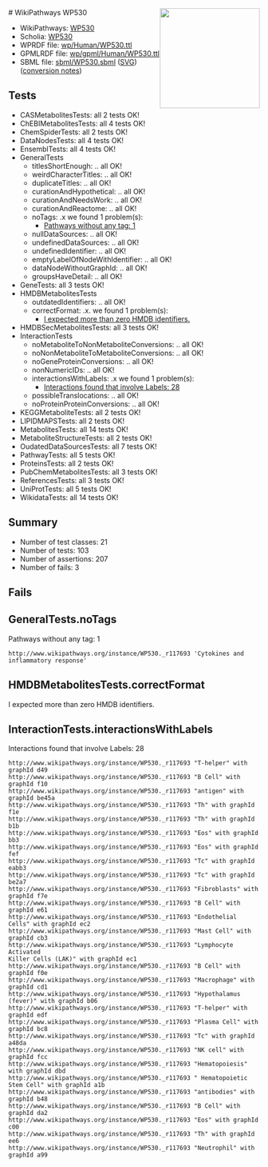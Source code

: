 <img style="float: right; width: 200px" src="../logo.png" />
# WikiPathways WP530

* WikiPathways: [WP530](https://identifiers.org/wikipathways:WP530)
* Scholia: [WP530](https://scholia.toolforge.org/wikipathways/WP530)
* WPRDF file: [wp/Human/WP530.ttl](../wp/Human/WP530.ttl)
* GPMLRDF file: [wp/gpml/Human/WP530.ttl](../wp/gpml/Human/WP530.ttl)
* SBML file: [sbml/WP530.sbml](../sbml/WP530.sbml) ([SVG](../sbml/WP530.svg)) ([conversion notes](../sbml/WP530.txt))

## Tests
* CASMetabolitesTests: all 2 tests OK!
* ChEBIMetabolitesTests: all 4 tests OK!
* ChemSpiderTests: all 2 tests OK!
* DataNodesTests: all 4 tests OK!
* EnsemblTests: all 4 tests OK!
* GeneralTests
    * titlesShortEnough: .. all OK!
    * weirdCharacterTitles: .. all OK!
    * duplicateTitles: .. all OK!
    * curationAndHypothetical: .. all OK!
    * curationAndNeedsWork: .. all OK!
    * curationAndReactome: .. all OK!
    * noTags: .x we found 1 problem(s):
        * [Pathways without any tag: 1](#b5a30a81)
    * nullDataSources: .. all OK!
    * undefinedDataSources: .. all OK!
    * undefinedIdentifier: .. all OK!
    * emptyLabelOfNodeWithIdentifier: .. all OK!
    * dataNodeWithoutGraphId: .. all OK!
    * groupsHaveDetail: .. all OK!
* GeneTests: all 3 tests OK!
* HMDBMetabolitesTests
    * outdatedIdentifiers: .. all OK!
    * correctFormat: .x. we found 1 problem(s):
        * [I expected more than zero HMDB identifiers.](#ad154c1e)
* HMDBSecMetabolitesTests: all 3 tests OK!
* InteractionTests
    * noMetaboliteToNonMetaboliteConversions: .. all OK!
    * noNonMetaboliteToMetaboliteConversions: .. all OK!
    * noGeneProteinConversions: .. all OK!
    * nonNumericIDs: .. all OK!
    * interactionsWithLabels: .x we found 1 problem(s):
        * [Interactions found that involve Labels: 28](#fe97a8df)
    * possibleTranslocations: .. all OK!
    * noProteinProteinConversions: .. all OK!
* KEGGMetaboliteTests: all 2 tests OK!
* LIPIDMAPSTests: all 2 tests OK!
* MetabolitesTests: all 14 tests OK!
* MetaboliteStructureTests: all 2 tests OK!
* OudatedDataSourcesTests: all 7 tests OK!
* PathwayTests: all 5 tests OK!
* ProteinsTests: all 2 tests OK!
* PubChemMetabolitesTests: all 3 tests OK!
* ReferencesTests: all 3 tests OK!
* UniProtTests: all 5 tests OK!
* WikidataTests: all 14 tests OK!


## Summary

* Number of test classes: 21
* Number of tests: 103
* Number of assertions: 207
* Number of fails: 3

## Fails

<a name="b5a30a81" />

## GeneralTests.noTags

Pathways without any tag: 1
```
http://www.wikipathways.org/instance/WP530._r117693 'Cytokines and inflammatory response' 
```

<a name="ad154c1e" />

## HMDBMetabolitesTests.correctFormat

I expected more than zero HMDB identifiers.
<a name="fe97a8df" />

## InteractionTests.interactionsWithLabels

Interactions found that involve Labels: 28
```
http://www.wikipathways.org/instance/WP530._r117693 "T-helper" with graphId d49
http://www.wikipathways.org/instance/WP530._r117693 "B Cell" with graphId f10
http://www.wikipathways.org/instance/WP530._r117693 "antigen" with graphId be45a
http://www.wikipathways.org/instance/WP530._r117693 "Th" with graphId f1e
http://www.wikipathways.org/instance/WP530._r117693 "Th" with graphId b1b
http://www.wikipathways.org/instance/WP530._r117693 "Eos" with graphId bb3
http://www.wikipathways.org/instance/WP530._r117693 "Eos" with graphId fef
http://www.wikipathways.org/instance/WP530._r117693 "Tc" with graphId eabb3
http://www.wikipathways.org/instance/WP530._r117693 "Tc" with graphId be2a7
http://www.wikipathways.org/instance/WP530._r117693 "Fibroblasts" with graphId f7e
http://www.wikipathways.org/instance/WP530._r117693 "B Cell" with graphId e61
http://www.wikipathways.org/instance/WP530._r117693 "Endothelial Cells" with graphId ec2
http://www.wikipathways.org/instance/WP530._r117693 "Mast Cell" with graphId cb3
http://www.wikipathways.org/instance/WP530._r117693 "Lymphocyte Activated
Killer Cells (LAK)" with graphId ec1
http://www.wikipathways.org/instance/WP530._r117693 "B Cell" with graphId f0e
http://www.wikipathways.org/instance/WP530._r117693 "Macrophage" with graphId cd1
http://www.wikipathways.org/instance/WP530._r117693 "Hypothalamus
(fever)" with graphId b06
http://www.wikipathways.org/instance/WP530._r117693 "T-helper" with graphId edf
http://www.wikipathways.org/instance/WP530._r117693 "Plasma Cell" with graphId bc8
http://www.wikipathways.org/instance/WP530._r117693 "Tc" with graphId a48da
http://www.wikipathways.org/instance/WP530._r117693 "NK cell" with graphId fcc
http://www.wikipathways.org/instance/WP530._r117693 "Hematopoiesis" with graphId dbd
http://www.wikipathways.org/instance/WP530._r117693 " Hematopoietic Stem Cell" with graphId a1b
http://www.wikipathways.org/instance/WP530._r117693 "antibodies" with graphId b48
http://www.wikipathways.org/instance/WP530._r117693 "B Cell" with graphId da2
http://www.wikipathways.org/instance/WP530._r117693 "Eos" with graphId c00
http://www.wikipathways.org/instance/WP530._r117693 "Th" with graphId ee6
http://www.wikipathways.org/instance/WP530._r117693 "Neutrophil" with graphId a99
```

